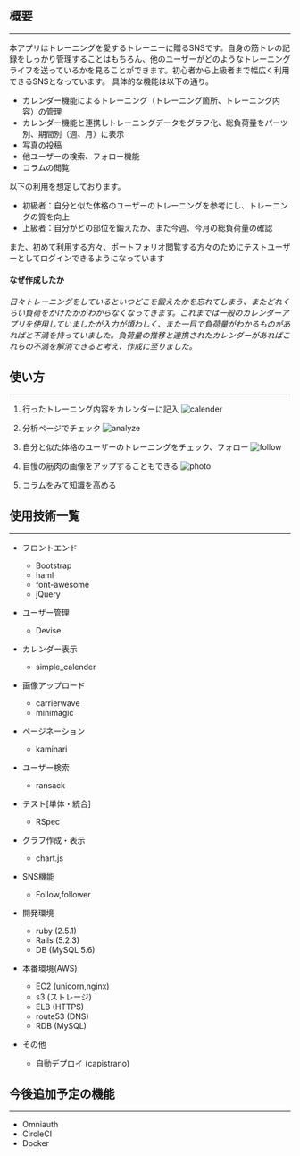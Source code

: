## 概要
***

 本アプリはトレーニングを愛するトレーニーに贈るSNSです。自身の筋トレの記録をしっかり管理することはもちろん、他のユーザーがどのようなトレーニングライフを送っているかを見ることができます。初心者から上級者まで幅広く利用できるSNSとなっています。
 具体的な機能は以下の通り。

 - カレンダー機能によるトレーニング（トレーニング箇所、トレーニング内容）の管理
 - カレンダー機能と連携しトレーニングデータをグラフ化、総負荷量をパーツ別、期間別（週、月）に表示
 - 写真の投稿
 - 他ユーザーの検索、フォロー機能
 - コラムの閲覧

以下の利用を想定しております。
 - 初級者：自分と似た体格のユーザーのトレーニングを参考にし、トレーニングの質を向上
 - 上級者：自分がどの部位を鍛えたか、また今週、今月の総負荷量の確認

また、初めて利用する方々、ポートフォリオ閲覧する方々のためにテストユーザーとしてログインできるようになっています

#### なぜ作成したか
 _日々トレーニングをしているといつどこを鍛えたかを忘れてしまう、またどれくらい負荷をかけたかがわからなくなってきます。これまでは一般のカレンダーアプリを使用していましたが入力が煩わしく、また一目で負荷量がわかるものがあればと不満を持っていました。負荷量の推移と連携されたカレンダーがあればこれらの不満を解消できると考え、作成に至りました。_

## 使い方
***

1. 行ったトレーニング内容をカレンダーに記入
![calender](https://raw.github.com/wiki/smoto-shei/rep/images/calender_demo.gif)

2. 分析ページでチェック
![analyze](https://raw.github.com/wiki/smoto-shei/rep/images/analyze_demo.gif)

3. 自分と似た体格のユーザーのトレーニングをチェック、フォロー
![follow](https://raw.github.com/wiki/smoto-shei/rep/images/follow_demo.gif)

4. 自慢の筋肉の画像をアップすることもできる
![photo](https://raw.github.com/wiki/smoto-shei/rep/images/photo_demo.gif)

5. コラムをみて知識を高める

## 使用技術一覧
***
* フロントエンド
  - Bootstrap
  - haml
  - font-awesome
  - jQuery

* ユーザー管理
  - Devise

* カレンダー表示
  - simple_calender

* 画像アップロード
  - carrierwave
  - minimagic

* ページネーション
  - kaminari

* ユーザー検索
  - ransack

* テスト[単体・統合]
  - RSpec

* グラフ作成・表示
  - chart.js

* SNS機能
  -  Follow,follower

* 開発環境
  - ruby   (2.5.1)
  - Rails  (5.2.3)
  - DB     (MySQL 5.6)

* 本番環境(AWS)
  - EC2     (unicorn,nginx)
  - s3      (ストレージ)
  - ELB     (HTTPS)
  - route53 (DNS)
  - RDB      (MySQL)

* その他
  - 自動デプロイ (capistrano)

## 今後追加予定の機能
***
  - Omniauth
  - CircleCI
  - Docker